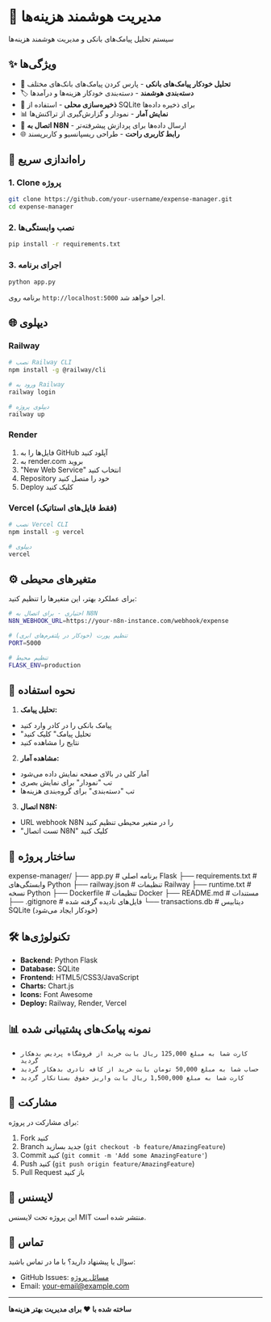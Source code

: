 # 🏦 مدیریت هوشمند هزینه‌ها

سیستم تحلیل پیامک‌های بانکی و مدیریت هوشمند هزینه‌ها

## ✨ ویژگی‌ها

- 📱 **تحلیل خودکار پیامک‌های بانکی** - پارس کردن پیامک‌های بانک‌های مختلف
- 🏷️ **دسته‌بندی هوشمند** - دسته‌بندی خودکار هزینه‌ها و درآمدها
- 💾 **ذخیره‌سازی محلی** - استفاده از SQLite برای ذخیره داده‌ها
- 📊 **نمایش آمار** - نمودار و گزارش‌گیری از تراکنش‌ها
- 🔗 **اتصال به N8N** - ارسال داده‌ها برای پردازش پیشرفته‌تر
- 🌐 **رابط کاربری راحت** - طراحی ریسپانسیو و کاربرپسند

## 🚀 راه‌اندازی سریع

### 1. Clone پروژه
```bash
git clone https://github.com/your-username/expense-manager.git
cd expense-manager
```

### 2. نصب وابستگی‌ها
```bash
pip install -r requirements.txt
```

### 3. اجرای برنامه
```bash
python app.py
```

برنامه روی `http://localhost:5000` اجرا خواهد شد.

## 🌐 دیپلوی

### Railway
```bash
# نصب Railway CLI
npm install -g @railway/cli

# ورود به Railway
railway login

# دیپلوی پروژه
railway up
```

### Render
1. فایل‌ها را به GitHub آپلود کنید
2. به render.com بروید
3. "New Web Service" انتخاب کنید
4. Repository خود را متصل کنید
5. Deploy کلیک کنید

### Vercel (فقط فایل‌های استاتیک)
```bash
# نصب Vercel CLI
npm install -g vercel

# دیپلوی
vercel
```

## ⚙️ متغیرهای محیطی

برای عملکرد بهتر، این متغیرها را تنظیم کنید:

```bash
# اختیاری - برای اتصال به N8N
N8N_WEBHOOK_URL=https://your-n8n-instance.com/webhook/expense

# تنظیم پورت (خودکار در پلتفرم‌های ابری)
PORT=5000

# تنظیم محیط
FLASK_ENV=production
```

## 📱 نحوه استفاده

1. **تحلیل پیامک:**
- پیامک بانکی را در کادر وارد کنید
- "تحلیل پیامک" کلیک کنید
- نتایج را مشاهده کنید

2. **مشاهده آمار:**
- آمار کلی در بالای صفحه نمایش داده می‌شود
- تب "نمودار" برای نمایش بصری
- تب "دسته‌بندی" برای گروه‌بندی هزینه‌ها

3. **اتصال N8N:**
- URL webhook N8N را در متغیر محیطی تنظیم کنید
- "تست اتصال N8N" کلیک کنید

## 🔧 ساختار پروژه

expense-manager/
├── app.py              # برنامه اصلی Flask
├── requirements.txt    # وابستگی‌های Python
├── railway.json       # تنظیمات Railway
├── runtime.txt        # نسخه Python
├── Dockerfile         # تنظیمات Docker
├── README.md          # مستندات
├── .gitignore         # فایل‌های نادیده گرفته شده
└── transactions.db    # دیتابیس SQLite (خودکار ایجاد می‌شود)


## 🛠️ تکنولوژی‌ها

- **Backend:** Python Flask
- **Database:** SQLite
- **Frontend:** HTML5/CSS3/JavaScript
- **Charts:** Chart.js
- **Icons:** Font Awesome
- **Deploy:** Railway, Render, Vercel

## 📊 نمونه پیامک‌های پشتیبانی شده

- `کارت شما به مبلغ 125,000 ریال بابت خرید از فروشگاه پردیس بدهکار گردید`
- `حساب شما به مبلغ 50,000 تومان بابت خرید از کافه نادری بدهکار گردید`
- `کارت شما به مبلغ 1,500,000 ریال بابت واریز حقوق بستانکار گردید`

## 🤝 مشارکت

برای مشارکت در پروژه:

1. Fork کنید
2. Branch جدید بسازید (`git checkout -b feature/AmazingFeature`)
3. Commit کنید (`git commit -m 'Add some AmazingFeature'`)
4. Push کنید (`git push origin feature/AmazingFeature`)
5. Pull Request باز کنید

## 📝 لایسنس

این پروژه تحت لایسنس MIT منتشر شده است.

## 📧 تماس

سوال یا پیشنهاد دارید؟ با ما در تماس باشید:

- GitHub Issues: [مسائل پروژه](https://github.com/your-username/expense-manager/issues)
- Email: your-email@example.com

---

**ساخته شده با ❤️ برای مدیریت بهتر هزینه‌ها**
